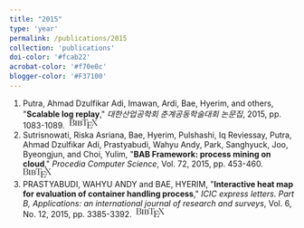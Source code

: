 ```yaml
---
title: "2015"
type: 'year'
permalink: /publications/2015
collection: 'publications'
doi-color: '#fcab22'
acrobat-color: '#f70e0c'
blogger-color: '#F37100'
---
```

1. Putra, Ahmad Dzulfikar Adi, Imawan, Ardi, Bae, Hyerim, and others, "**Scalable log replay**," *대한산업공학회 춘계공동학술대회 논문집*, 2015, pp. 1083-1089. &nbsp;<a href='/publications/bibtex#putra2015scalable' target='_blank' class='btn btn--mcwbibtex'><img src='../images/BibTeX_logo-16px-high.png'/></a>
1. Sutrisnowati, Riska Asriana, Bae, Hyerim, Pulshashi, Iq Reviessay, Putra, Ahmad Dzulfikar Adi, Prastyabudi, Wahyu Andy, Park, Sanghyuck, Joo, Byeongjun, and Choi, Yulim, "**BAB Framework: process mining on cloud**," *Procedia Computer Science*, Vol. 72, 2015, pp. 453-460. <a href='https://dx.doi.org/10.1016/j.procs.2015.12.126' target='_blank'><i class='ai ai-fw ai-doi' style='color: {{ page.doi-color }}'></i></a> &nbsp;<a href='/publications/bibtex#sutrisnowati2015bab' target='_blank' class='btn btn--mcwbibtex'><img src='../images/BibTeX_logo-16px-high.png'/></a>
1. PRASTYABUDI, WAHYU ANDY and BAE, HYERIM, "**Interactive heat map for evaluation of container handling process**," *ICIC express letters. Part B, Applications: an international journal of research and surveys*, Vol. 6, No. 12, 2015, pp. 3385-3392. <a href='http://id.ndl.go.jp/bib/026961972' target='_blank'><i class='fas fa-fw fa-link'></i></a> &nbsp;<a href='/publications/bibtex#prastyabudi2015interactive' target='_blank' class='btn btn--mcwbibtex'><img src='../images/BibTeX_logo-16px-high.png'/></a>
